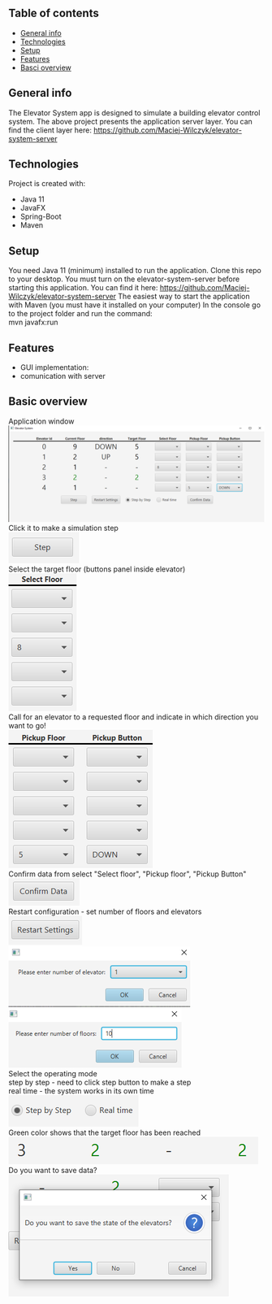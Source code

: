 ## Table of contents
* [General info](#general-info)
* [Technologies](#technologies)
* [Setup](#setup)
* [Features](#features)
* [Basci overview](#basic-overview)

## General info
The Elevator System app is designed to simulate a building elevator control system. The above project presents the application server layer. You can find the client layer here: https://github.com/Maciej-Wilczyk/elevator-system-server

## Technologies
Project is created with:
* Java 11
* JavaFX
* Spring-Boot
* Maven

## Setup
You need Java 11 (minimum) installed to run the application. Clone this repo to your desktop.
You must turn on the elevator-system-server before starting this application. You can find it here: https://github.com/Maciej-Wilczyk/elevator-system-server
The easiest way to start the application with Maven (you must have it installed on your computer)
In the console go to the project folder and run the command: <br /> mvn javafx:run
## Features
* GUI implementation:
* comunication with server

## Basic overview
Application window![](images/system.PNG)
Click it to make a simulation step <br /> ![](images/step.PNG)<br />Select the target floor (buttons panel inside elevator)<br />![](images/select.PNG)<br />Call for an elevator to a requested floor and indicate in which direction you want to go!<br />![](images/pickup[.PNG)<br />Confirm data from select "Select floor", "Pickup floor", "Pickup Button"<br />![](images/confirm.PNG)<br />Restart configuration - set number of floors and elevators<br />![](images/restart.PNG)<br />![](images/numberElevators.PNG)<br />![](images/numberFloors.PNG)<br />Select the operating mode<br />step by step - need to click step button to make a step<br />real time - the system works in its own time<br />![](images/time.PNG)<br />Green color shows that the target floor has been reached<br />![](images/reached.PNG)<br />Do you want to save data?<br />![](images/save.PNG)<br />




